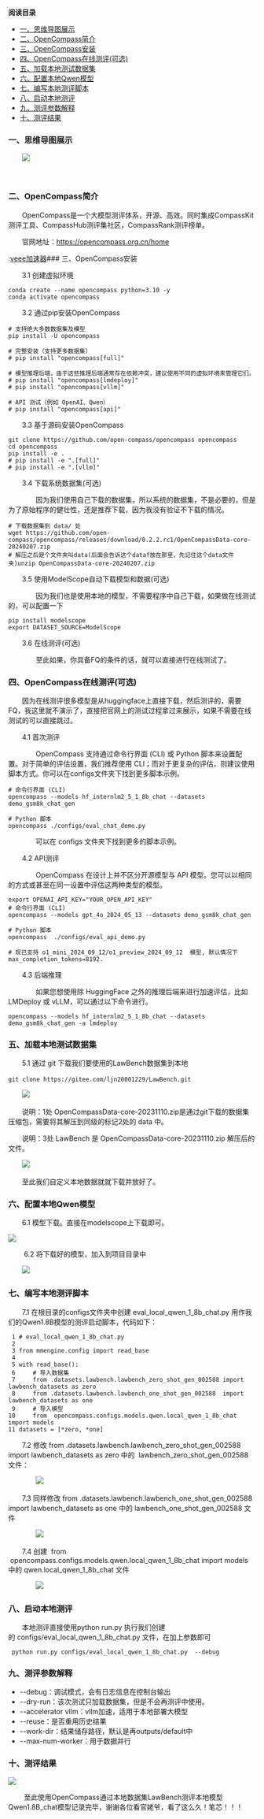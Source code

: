 **阅读目录**

* [一、思维导图展示](#_label0)
* [二、OpenCompass简介](#_label1)
* [三、OpenCompass安装](#_label2)
* [四、OpenCompass在线测评(可选)](#_label3)
* [五、加载本地测试数据集](#_label4)
* [六、配置本地Qwen模型](#_label5)
* [七、编写本地测评脚本](#_label6)
* [八、启动本地测评](#_label7)
* [九、测评参数解释](#_label8)
* [十、测评结果](#_label9)

### 一、思维导图展示


　　![](https://img2024.cnblogs.com/blog/751754/202411/751754-20241119173341727-826355175.png)


 


### 二、OpenCompass简介


　　OpenCompass是一个大模型测评体系，开源、高效。同时集成CompassKit测评工具、CompassHub测评集社区，CompassRank测评榜单。


　　官网地址：https://opencompass.org.cn/home


:[veee加速器](https://liuyunzhuge.com)### 三、OpenCompass安装


　　3\.1 创建虚拟环境




```
conda create --name opencompass python=3.10 -y
conda activate opencompass
```


　　3\.2 通过pip安装OpenCompass




```
# 支持绝大多数数据集及模型
pip install -U opencompass

# 完整安装（支持更多数据集）
# pip install "opencompass[full]"

# 模型推理后端，由于这些推理后端通常存在依赖冲突，建议使用不同的虚拟环境来管理它们。
# pip install "opencompass[lmdeploy]"
# pip install "opencompass[vllm]"

# API 测试（例如 OpenAI、Qwen）
# pip install "opencompass[api]"
```


　　3\.3 基于源码安装OpenCompass




```
git clone https://github.com/open-compass/opencompass opencompass
cd opencompass
pip install -e .
# pip install -e ".[full]"
# pip install -e ".[vllm]"
```


　　3\.4 下载系统数据集(可选)


　　　　因为我们使用自己下载的数据集，所以系统的数据集，不是必要的，但是为了原始程序的健壮性，还是推荐下载，因为我没有验证不下载的情况。




```
# 下载数据集到 data/ 处
wget https://github.com/open-compass/opencompass/releases/download/0.2.2.rc1/OpenCompassData-core-20240207.zip
# 解压之后是个文件夹叫data(后面会告诉这个dataf放在那里，先记住这个data文件夹)unzip OpenCompassData-core-20240207.zip
```


　　3\.5 使用ModelScope自动下载模型和数据(可选)


　　　　因为我们也是使用本地的模型，不需要程序中自己下载，如果做在线测试的，可以配置一下




```
pip install modelscope
export DATASET_SOURCE=ModelScope
```


　　3\.6 在线测评(可选)


　　　　至此如果，你具备FQ的条件的话，就可以直接进行在线测试了。


### 四、OpenCompass在线测评(可选)


　　因为在线测评很多模型是从huggingface上直接下载，然后测评的，需要FQ，我这里就不演示了，直接把官网上的测试过程拿过来展示，如果不需要在线测试的可以直接跳过。


　　4\.1 首次测评


　　　　OpenCompass 支持通过命令行界面 (CLI) 或 Python 脚本来设置配置。对于简单的评估设置，我们推荐使用 CLI；而对于更复杂的评估，则建议使用脚本方式。你可以在configs文件夹下找到更多脚本示例。




```
# 命令行界面 (CLI)
opencompass --models hf_internlm2_5_1_8b_chat --datasets demo_gsm8k_chat_gen

# Python 脚本
opencompass ./configs/eval_chat_demo.py
```


　　　　可以在 configs 文件夹下找到更多的脚本示例。


　　4\.2 API测评


　　　　OpenCompass 在设计上并不区分开源模型与 API 模型。您可以以相同的方式或甚至在同一设置中评估这两种类型的模型。




```
export OPENAI_API_KEY="YOUR_OPEN_API_KEY"
# 命令行界面 (CLI)
opencompass --models gpt_4o_2024_05_13 --datasets demo_gsm8k_chat_gen

# Python 脚本
opencompass  ./configs/eval_api_demo.py

# 现已支持 o1_mini_2024_09_12/o1_preview_2024_09_12  模型, 默认情况下 max_completion_tokens=8192.
```


　　4\.3 后端推理


　　　　如果您想使用除 HuggingFace 之外的推理后端来进行加速评估，比如 LMDeploy 或 vLLM，可以通过以下命令进行。




```
opencompass --models hf_internlm2_5_1_8b_chat --datasets demo_gsm8k_chat_gen -a lmdeploy
```


### 五、加载本地测试数据集


　　5\.1 通过 git 下载我们要使用的LawBench数据集到本地




```
git clone https://gitee.com/ljn20001229/LawBench.git　　
```


　　![](https://img2024.cnblogs.com/blog/751754/202411/751754-20241119162652464-2081438781.png)


　　说明：1处 OpenCompassData\-core\-20231110\.zip是通过git下载的数据集压缩包，需要将其解压到同级的标记2处的 data 中。


　　说明：3处 LawBench 是 OpenCompassData\-core\-20231110\.zip 解压后的文件。


　　![](https://img2024.cnblogs.com/blog/751754/202411/751754-20241119163505124-48289623.png)


　　至此我们自定义本地数据就就下载并放好了。


### 六、配置本地Qwen模型


　　6\.1 模型下载。直接在modelscope上下载即可。


![](https://img2024.cnblogs.com/blog/751754/202411/751754-20241119164404358-660499927.png)


 　　6\.2 将下载好的模型，加入到项目目录中


　　![](https://img2024.cnblogs.com/blog/751754/202411/751754-20241119165506604-937471823.png)


### 七、编写本地测评脚本


　　7\.1 在根目录的configs文件夹中创建 eval\_local\_qwen\_1\_8b\_chat.py 用作我们的Qwen1\.8B模型的测评启动脚本，代码如下：




```
 1 # eval_local_qwen_1_8b_chat.py
 2 
 3 from mmengine.config import read_base
 4 
 5 with read_base():
 6     # 导入数据集
 7     from .datasets.lawbench.lawbench_zero_shot_gen_002588 import lawbench_datasets as zero
 8     from .datasets.lawbench.lawbench_one_shot_gen_002588  import lawbench_datasets as one
 9     # 导入模型
10     from  opencompass.configs.models.qwen.local_qwen_1_8b_chat import models
11 datasets = [*zero, *one]
```


　　7\.2 修改 from .datasets.lawbench.lawbench\_zero\_shot\_gen\_002588 import lawbench\_datasets as zero 中的  lawbench\_zero\_shot\_gen\_002588 文件：


　　　　![](https://img2024.cnblogs.com/blog/751754/202411/751754-20241119170429487-823048361.png)


　　7\.3 同样修改 from .datasets.lawbench.lawbench\_one\_shot\_gen\_002588 import lawbench\_datasets as one 中的 lawbench\_one\_shot\_gen\_002588 文件


　　　　![](https://img2024.cnblogs.com/blog/751754/202411/751754-20241119170656479-126910921.png)


　　7\.4 创建  from  opencompass.configs.models.qwen.local\_qwen\_1\_8b\_chat import models 中的 qwen.local\_qwen\_1\_8b\_chat 文件


　　　　![](https://img2024.cnblogs.com/blog/751754/202411/751754-20241119171233794-1178506022.png)


### 八、启动本地测评


　　本地测评直接使用python run.py 执行我们创建的 configs/eval\_local\_qwen\_1\_8b\_chat.py 文件，在加上参数即可




```
 python run.py configs/eval_local_qwen_1_8b_chat.py  --debug
```


### 九、测评参数解释


* \-\-debug：调试模式，会有日志信息在控制台输出
* \-\-dry\-run：该次测试只加载数据集，但是不会再测评中使用。
* \-\-accelerator vllm：vllm加速，适用于本地部署大模型
* \-\-reuse：是否重用历史结果
* \-\-work\-dir：结果储存路径，默认是再outputs/default中
* \-\-max\-num\-worker：用于数据并行


### 十、测评结果


![](https://img2024.cnblogs.com/blog/751754/202411/751754-20241119172618493-1381197172.png)


 　　至此使用OpenCompass通过本地数据集LawBench测评本地模型Qwen1\.8B\_chat模型记录完毕，谢谢各位看官姥爷，看了这么久！笔芯！！！


